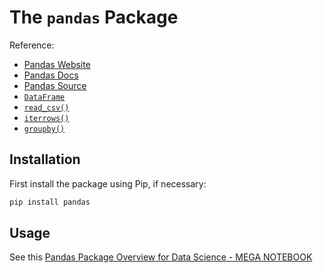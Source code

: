 


# The `pandas` Package

Reference:

  + [Pandas Website](http://pandas.pydata.org/)
  + [Pandas Docs](http://pandas.pydata.org/pandas-docs/stable/)
  + [Pandas Source](https://github.com/pandas-dev/pandas)
  + [`DataFrame`](https://pandas.pydata.org/pandas-docs/stable/generated/pandas.DataFrame.html) 
  + [`read_csv()`](https://pandas.pydata.org/pandas-docs/stable/reference/api/pandas.read_csv.html)
  + [`iterrows()`](http://pandas.pydata.org/pandas-docs/stable/reference/api/pandas.DataFrame.iterrows.html)
  + [`groupby()`](https://pandas.pydata.org/pandas-docs/stable/reference/api/pandas.DataFrame.groupby.html)

## Installation

First install the package using Pip, if necessary:

```sh
pip install pandas
```

## Usage

See this [Pandas Package Overview for Data Science - MEGA NOTEBOOK](https://github.com/prof-rossetti/intro-to-python/blob/main/notes/python/packages/Pandas_Package_Overview_for_Data_Science_(Summer_2023).ipynb)
